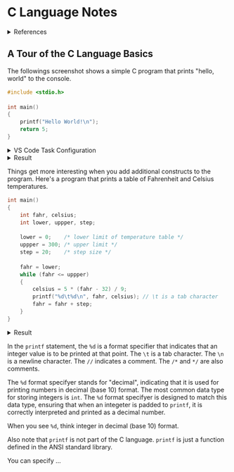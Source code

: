 # C Language Notes

<details>
<summary>References</summary>
The C Programming Language, 2nd Edition, Brian W. Kernighan and Dennis M. Ritchie, 1988, Prentice Hall, ISBN 0-13-110362-8

<img src='img/20231246-054601.png' width=400px>

</details>

## A Tour of the C Language Basics

The followings screenshot shows a simple C program that prints "hello, world" to the console.

```c
#include <stdio.h>

int main()
{
    printf("Hello World!\n");
    return 5;
}
```

<details>
<summary>VS Code Task Configuration</summary>
Here's a look at the VS Code task configuration for building and running the program.

<img src='img/20231201-060147.png' width=500px>

</details>

<details><summary>Result</summary>
The Hello, World program produces the following output:

<img src='img/20231204-060417.png' width=500px>

</details>


Things get more interesting when you add additional constructs to the program. Here's a program that prints a table of Fahrenheit and Celsius temperatures.

```c
int main()
{
    int fahr, celsius;
    int lower, uppper, step;

    lower = 0;    /* lower limit of temperature table */
    uppper = 300; /* upper limit */
    step = 20;    /* step size */

    fahr = lower;
    while (fahr <= uppper)
    {
        celsius = 5 * (fahr - 32) / 9;
        printf("%d\t%d\n", fahr, celsius); // \t is a tab character
        fahr = fahr + step;
    }
}
```

<details><summary>Result</summary>
<img src='img/20231208-060805.png' width=500px>
</details>

In the `printf` statement, the `%d` is a format specifier that indicates that an integer value is to be printed at that point. The `\t` is a tab character. The `\n` is a newline character. The `//` indicates a comment. The `/*` and `*/` are also comments.

The `%d` format specifyer stands for "decimal", indicating that it is used for printing numbers in decimal (base 10) format. The most common data type for storing integers is `int`. The `%d` format specifyer is designed to match this data type, ensuring that when an integeter is padded to `printf`, it is correctly interpreted and printed as a decimal number.

When you see `%d`, think integer in decimal (base 10) format.

Also note that `printf` is not part of the C language. `printf` is just a function defined in the ANSI standard library.

You can specify ...



